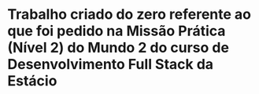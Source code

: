 # Trabalho criado do zero referente ao que foi pedido na Missão Prática (Nível 2) do Mundo 2 do curso de Desenvolvimento Full Stack da Estácio